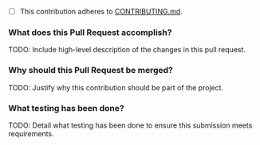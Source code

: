 - [ ] This contribution adheres to [CONTRIBUTING.md](https://github.com/ni/ni-rf-data-recording-api/blob/main/CONTRIBUTING.md).

### What does this Pull Request accomplish?

TODO: Include high-level description of the changes in this pull request.

### Why should this Pull Request be merged?

TODO: Justify why this contribution should be part of the project.

### What testing has been done?

TODO: Detail what testing has been done to ensure this submission meets requirements.
